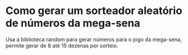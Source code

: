 # Como gerar um sorteador aleatório de números da mega-sena

Usa a biblioteca random para gerar números para o jogo da mega-sena, permite gerar de 6 até 15 dezenas por sorteio.

